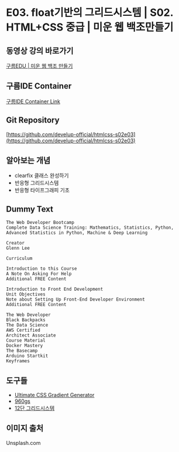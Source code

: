 #  E03. float기반의 그리드시스템 | S02. HTML+CSS 중급 | 미운 웹 백조만들기

## 동영상 강의 바로가기
[구름EDU | 미운 웹 백조 만들기](https://edu.goorm.io/learn/lecture/16783/%EB%AF%B8%EC%9A%B4-%EC%9B%B9-%EB%B0%B1%EC%A1%B0-%EB%A7%8C%EB%93%A4%EA%B8%B0-html-css)

## 구름IDE Container
[구름IDE Container Link](https://goor.me/E5efv)

## Git Repository
[https://github.com/develup-official/htmlcss-s02e03](https://github.com/develup-official/htmlcss-s02e03)

## 알아보는 개념
- clearfix 클래스 완성하기
- 반응형 그리드시스템
- 반응형 타이프그래피 기초


## Dummy Text
```
The Web Developer Bootcamp
Complete Data Science Training: Mathematics, Statistics, Python, Advanced Statistics in Python, Machine & Deep Learning

Creator
Glenn Lee

Curriculum

Introduction to this Course
A Note On Asking For Help
Additional FREE Content

Introduction to Front End Development
Unit Objectives
Note about Setting Up Front-End Developer Environment
Additional FREE Content

The Web Developer
Black Backpacks
The Data Science
AWS Certified
Architect Associate
Course Material
Docker Mastery
The Basecamp
Arduino Startkit
Keyframes
```

## 도구들
- [Ultimate CSS Gradient Generator](https://www.colorzilla.com/gradient-editor/)
- [960gs](https://960.gs)
- [12단 그리드시스템](https://d.pr/p7HAm5)

## 이미지 출처
Unsplash.com

